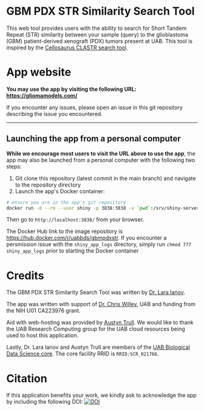 # GBM PDX STR Similarity Search Tool

This web tool provides users with the ability to search for Short Tandem Repeat (STR) similarity between your sample (query) to the glioblastoma (GBM) patient-derived xenograft (PDX) tumors present at UAB. This tool is inspired by the [Cellosaurus CLASTR search tool](https://web.expasy.org/cellosaurus-str-search/).

# App website

__You may use the app by visiting the following URL: <https://gliomamodels.com/>__

If you encounter any issues, please open an issue in this git repository describing the issue you encountered.

____
## Launching the app from a personal computer

__While we encourage most users to visit the URL above to use the app__, the app may also be launched from a personal computer with the following two steps:

1. Git clone this repository (latest commit in the main branch) and navigate to the repository directory
2. Launch the app's Docker container:

```bash
# ensure you are in the app's git repository
docker run -d --rm --user shiny -p 3838:3838 -v `pwd`:/srv/shiny-server/ -v `pwd`/shiny_app_logs:/var/log/shiny-server uabbds/gbmpdxstr:latest
```

Then go to `http://localhost:3838/` from your browser.

The Docker Hub link to the image repository is <https://hub.docker.com/r/uabbds/gbmpdxstr>. If you encounter a persmission issue with the `shiny_app_logs` directory, simply run `chmod 777 shiny_app_logs` prior to starting the Docker container

# Credits

The GBM PDX STR Similarity Search Tool was written by [Dr. Lara Ianov](https://github.com/lianov).

The app was written with support of [Dr. Chris Willey](https://scholars.uab.edu/display/cwilley), UAB and funding from the NIH U01 CA223976 grant.

Aid with web-hosting was provided by [Austyn Trull](https://github.com/atrull314). We would like to thank the UAB Research Computing group for the UAB cloud resources being used to host this application.

Lastly, Dr. Lara Ianov and Austyn Trull are members of the [UAB Biological Data Science core](https://www.uab.edu/cores/ircp/bds). The core facility RRID is `RRID:SCR_021766`.

# Citation

If this application benefits your work, we kindly ask to acknowledge the app by including the following DOI: [![DOI](https://zenodo.org/badge/DOI/10.5281/zenodo.7776216.svg)](https://doi.org/10.5281/zenodo.7776216)
